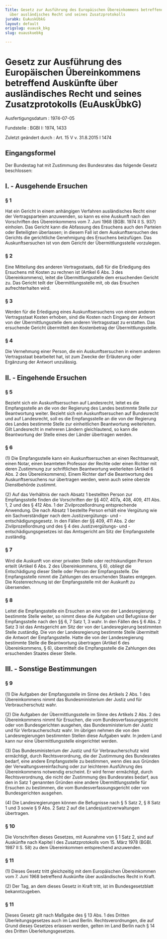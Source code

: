 ```yaml
---
Title: Gesetz zur Ausführung des Europäischen Übereinkommens betreffend Auskünfte
  über ausländisches Recht und seines Zusatzprotokolls
jurabk: EuAuskÜbkG
layout: default
origslug: euausk_bkg
slug: euauskuebkg

---
```


# Gesetz zur Ausführung des Europäischen Übereinkommens betreffend Auskünfte über ausländisches Recht und seines Zusatzprotokolls (EuAuskÜbkG)

Ausfertigungsdatum
:   1974-07-05

Fundstelle
:   BGBl I: 1974, 1433

Zuletzt geändert durch
:   Art. 15 V v. 31.8.2015 I 1474


## Eingangsformel

Der Bundestag hat mit Zustimmung des Bundesrates das folgende Gesetz
beschlossen:


## I. - Ausgehende Ersuchen



### § 1

Hat ein Gericht in einem anhängigen Verfahren ausländisches Recht
einer der Vertragsparteien anzuwenden, so kann es eine Auskunft nach
den Vorschriften des Übereinkommens vom 7. Juni 1968 (BGBl. 1974 II S.
937) einholen. Das Gericht kann die Abfassung des Ersuchens auch den
Parteien oder Beteiligten überlassen; in diesem Fall ist dem
Auskunftsersuchen des Gerichts die gerichtliche Genehmigung des
Ersuchens beizufügen. Das Auskunftsersuchen ist von dem Gericht der
Übermittlungsstelle vorzulegen.


### § 2

Eine Mitteilung des anderen Vertragsstaats, daß für die Erledigung des
Ersuchens mit Kosten zu rechnen ist (Artikel 6 Abs. 3 des
Übereinkommens), leitet die Übermittlungsstelle dem ersuchenden
Gericht zu. Das Gericht teilt der Übermittlungsstelle mit, ob das
Ersuchen aufrechterhalten wird.


### § 3

Werden für die Erledigung eines Auskunftsersuchens von einem anderen
Vertragsstaat Kosten erhoben, sind die Kosten nach Eingang der Antwort
von der Übermittlungsstelle dem anderen Vertragsstaat zu erstatten.
Das ersuchende Gericht übermittelt den Kostenbetrag der
Übermittlungsstelle.


### § 4

Die Vernehmung einer Person, die ein Auskunftsersuchen in einem
anderen Vertragsstaat bearbeitet hat, ist zum Zwecke der Erläuterung
oder Ergänzung der Antwort unzulässig.


## II. - Eingehende Ersuchen



### § 5

Bezieht sich ein Auskunftsersuchen auf Landesrecht, leitet es die
Empfangsstelle an die von der Regierung des Landes bestimmte Stelle
zur Beantwortung weiter. Bezieht sich ein Auskunftsersuchen auf
Bundesrecht und auf Landesrecht, soll es die Empfangsstelle an die von
der Regierung des Landes bestimmte Stelle zur einheitlichen
Beantwortung weiterleiten. Gilt Landesrecht in mehreren Ländern
gleichlautend, so kann die Beantwortung der Stelle eines der Länder
übertragen werden.


### § 6

(1) Die Empfangsstelle kann ein Auskunftsersuchen an einen
Rechtsanwalt, einen Notar, einen beamteten Professor der Rechte oder
einen Richter mit deren Zustimmung zur schriftlichen Beantwortung
weiterleiten (Artikel 6 Abs. 2 des Übereinkommens). Einem Richter darf
die Beantwortung des Auskunftsersuchens nur übertragen werden, wenn
auch seine oberste Dienstbehörde zustimmt.

(2) Auf das Verhältnis der nach Absatz 1 bestellten Person zur
Empfangsstelle finden die Vorschriften der §§ 407, 407a, 408, 409, 411
Abs. 1, 2 und des § 412 Abs. 1 der Zivilprozeßordnung entsprechende
Anwendung. Die nach Absatz 1 bestellte Person erhält eine Vergütung
wie ein Sachverständiger nach dem Justizvergütungs- und
-entschädigungsgesetz. In den Fällen der §§ 409, 411 Abs. 2 der
Zivilprozeßordnung und des § 4 des Justizvergütungs- und
-entschädigungsgesetzes ist das Amtsgericht am Sitz der Empfangsstelle
zuständig.


### § 7

Wird die Auskunft von einer privaten Stelle oder rechtskundigen Person
erteilt (Artikel 6 Abs. 2 des Übereinkommens, § 6), obliegt die
Entschädigung dieser Stelle oder Person der Empfangsstelle. Die
Empfangsstelle nimmt die Zahlungen des ersuchenden Staates entgegen.
Die Kostenrechnung ist der Empfangsstelle mit der Auskunft zu
übersenden.


### § 8

Leitet die Empfangsstelle ein Ersuchen an eine von der Landesregierung
bestimmte Stelle weiter, so nimmt diese die Aufgaben und Befugnisse
der Empfangsstelle nach den §§ 6, 7 Satz 1, 3 wahr. In den Fällen des
§ 6 Abs. 2 Satz 3 ist das Amtsgericht am Sitz der von der
Landesregierung bestimmten Stelle zuständig. Die von der
Landesregierung bestimmte Stelle übermittelt die Antwort der
Empfangsstelle. Hatte die von der Landesregierung bestimmte Stelle die
Beantwortung übertragen (Artikel 6 des Übereinkommens, § 6),
übermittelt die Empfangsstelle die Zahlungen des ersuchenden Staates
dieser Stelle.


## III. - Sonstige Bestimmungen



### § 9

(1) Die Aufgaben der Empfangsstelle im Sinne des Artikels 2 Abs. 1 des
Übereinkommens nimmt das Bundesministerium der Justiz und für
Verbraucherschutz wahr.

(2) Die Aufgaben der Übermittlungsstelle im Sinne des Artikels 2 Abs.
2 des Übereinkommens nimmt für Ersuchen, die vom
Bundesverfassungsgericht oder von Bundesgerichten ausgehen, das
Bundesministerium der Justiz und für Verbraucherschutz wahr. Im
übrigen nehmen die von den Landesregierungen bestimmten Stellen diese
Aufgaben wahr. In jedem Land kann nur eine Übermittlungsstelle
eingerichtet werden.

(3) Das Bundesministerium der Justiz und für Verbraucherschutz wird
ermächtigt, durch Rechtsverordnung, die der Zustimmung des Bundesrates
bedarf, eine andere Empfangsstelle zu bestimmen, wenn dies aus Gründen
der Verwaltungsvereinfachung oder zur leichteren Ausführung des
Übereinkommens notwendig erscheint. Er wird ferner ermächtigt, durch
Rechtsverordnung, die nicht der Zustimmung des Bundesrates bedarf, aus
den in Satz 1 genannten Gründen eine andere Übermittlungsstelle für
Ersuchen zu bestimmen, die vom Bundesverfassungsgericht oder von
Bundesgerichten ausgehen.

(4) Die Landesregierungen können die Befugnisse nach § 5 Satz 2, § 8
Satz 1 und 3 sowie § 9 Abs. 2 Satz 2 auf die Landesjustizverwaltungen
übertragen.


### § 10

Die Vorschriften dieses Gesetzes, mit Ausnahme von § 1 Satz 2, sind
auf Auskünfte nach Kapitel I des Zusatzprotokolls vom 15. März 1978
(BGBl. 1987 II S. 58) zu dem Übereinkommen entsprechend anzuwenden.


### § 11

(1) Dieses Gesetz tritt gleichzeitig mit dem Europäischen
Übereinkommen vom 7. Juni 1968 betreffend Auskünfte über ausländisches
Recht in Kraft.

(2) Der Tag, an dem dieses Gesetz in Kraft tritt, ist im
Bundesgesetzblatt bekanntzugeben.


### § 11

Dieses Gesetz gilt nach Maßgabe des § 13 Abs. 1 des Dritten
Überleitungsgesetzes auch im Land Berlin. Rechtsverordnungen, die auf
Grund dieses Gesetzes erlassen werden, gelten im Land Berlin nach § 14
des Dritten Überleitungsgesetzes.

